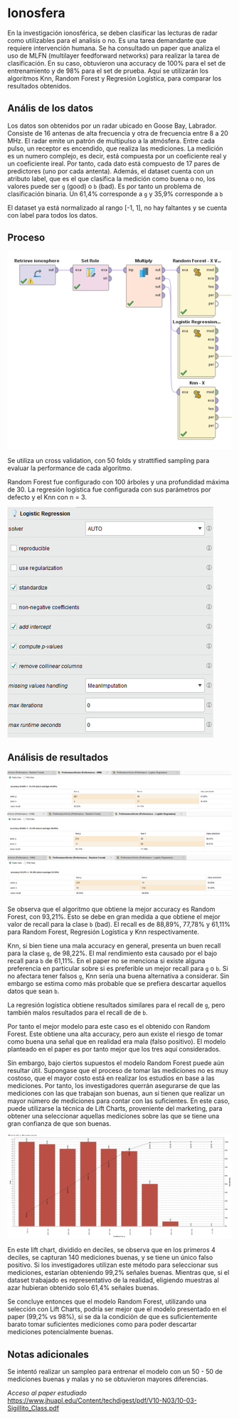 # Ionosfera

En la investigación ionosférica, se deben clasificar las lecturas de radar como utilizables para el analisis o no. Es una tarea demandante que requiere intervención humana. Se ha consultado un paper que analiza el uso de MLFN (multilayer feedforward networks) para realizar la tarea de clasificación. En su caso, obtuvieron una accuracy de 100% para el set de entrenamiento y de 98% para el set de prueba. Aquí se utilizarán los algoritmos Knn, Random Forest y Regresión Logística, para comparar los resultados obtenidos.

## Anális de los datos

Los datos son obtenidos por un radar ubicado en Goose Bay, Labrador. Consiste de 16 antenas de alta frecuencia y otra de frecuencia entre 8 a 20 MHz. El radar emite un patrón de multipulso a la atmósfera. Entre cada pulso, un receptor es encendido, que realiza las mediciones. La medición es un numero complejo, es decir, está compuesta por un coeficiente real y un coeficiente ireal. Por tanto, cada dato está compuesto de 17 pares de predictores (uno por cada antenta). Además, el dataset cuenta con un atributo label, que es el que clasifica la medición como buena o no, los valores puede ser `g` (good) o `b` (bad). Es por tanto un problema de clasificación binaria. Un 61,4% corresponde a `g` y 35,9% corresponde a `b`

El dataset ya está normalizado al rango [-1, 1], no hay faltantes y se cuenta con label para todos los datos.

## Proceso

![](../_images\ionosfera_proceso.png)

Se utiliza un cross validation, con 50 folds y strattified sampling para evaluar la performance de cada algoritmo. 

Random Forest fue configurado con 100 árboles y una profundidad máxima de 30. La regresión logística fue configurada con sus parámetros por defecto y el Knn con n = 3.

![](../_images\ionosfera_regresionLogisticaParametros.png)

## Análisis de resultados

![](../_images\ionosfera_performance_knn.png)
![](../_images\ionosfera_performance_logisticregression.png)
![](../_images\ionosfera_performance_randomForest.png)

Se observa que el algoritmo que obtiene la mejor accuracy es Random Forest, con 93,21%. Esto se debe en gran medida a que obtiene el mejor valor de recall para la clase `b` (bad). El recall es de 88,89%, 77,78% y 61,11% para Random Forest, Regresión Logística y Knn respectivamente.

Knn, si bien tiene una mala accuracy en general, presenta un buen recall para la clase `g`, de 98,22%. El mal rendimiento esta causado por el bajo recall para `b` de 61,11%.
En el paper no se menciona si existe alguna preferencia en particular sobre si es preferible un mejor recall para `g` o `b`. Si no afectara tener falsos `g`, Knn sería una buena alternativa a considerar. Sin embargo se estima como más probable que se prefiera descartar aquellos datos que sean `b`.

La regresión logística obtiene resultados similares para el recall de `g`, pero también malos resultados para el recall de de `b`. 

Por tanto el mejor modelo para este caso es el obtenido con Random Forest. Este obtiene una alta accuracy, pero aun existe el riesgo de tomar como buena una señal que en realidad era mala (falso positivo). El modelo planteado en el paper es por tanto mejor que los tres aquí considerados.

Sin embargo, bajo ciertos supuestos el modelo Random Forest puede aún resultar útil. Supongase que el proceso de tomar las mediciones no es muy costoso, que el mayor costo está en realizar los estudios en base a las mediciones. Por tanto, los investigadores querrán asegurarse de que las mediciones con las que trabajan son buenas, aun si tienen que realizar un mayor número de mediciones para contar con las suficientes. En este caso, puede utilizarse la técnica de Lift Charts, proveniente del marketing, para obtener una seleccionar aquellas mediciones sobre las que se tiene una gran confianza de que son buenas.

![](../_images\ionosfera_liftchart.png)

En este lift chart, dividido en deciles, se observa que en los primeros 4 deciles, se capturan 140 mediciones buenas, y se tiene un único falso positivo. Si los investigadores utilizan este método para seleccionar sus mediciones, estarían obteniendo 99,2% señales buenas. Mientras que, si el dataset trabajado es representativo de la realidad, eligiendo muestras al azar hubieran obtenido solo 61,4% señales buenas.

Se concluye entonces que el modelo Random Forest, utilizando una selección con Lift Charts, podría ser mejor que el modelo presentado en el paper (99,2% vs 98%), si se da la condición de que es suficientemente barato tomar suficientes mediciones como para poder descartar mediciones potencialmente buenas.

## Notas adicionales

Se intentó realizar un sampleo para entrenar el modelo con un 50 - 50 de mediciones buenas y malas y no se obtuvieron mayores diferencias.


*Acceso al paper estudiado* 
https://www.jhuapl.edu/Content/techdigest/pdf/V10-N03/10-03-Sigillito_Class.pdf